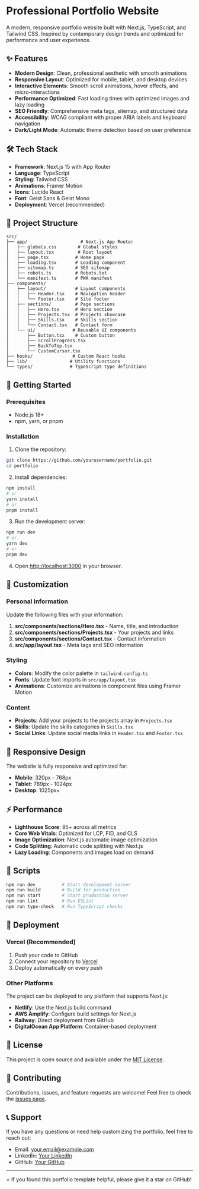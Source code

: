 # Professional Portfolio Website

A modern, responsive portfolio website built with Next.js, TypeScript, and Tailwind CSS. Inspired by contemporary design trends and optimized for performance and user experience.

## ✨ Features

- **Modern Design**: Clean, professional aesthetic with smooth animations
- **Responsive Layout**: Optimized for mobile, tablet, and desktop devices
- **Interactive Elements**: Smooth scroll animations, hover effects, and micro-interactions
- **Performance Optimized**: Fast loading times with optimized images and lazy loading
- **SEO Friendly**: Comprehensive meta tags, sitemap, and structured data
- **Accessibility**: WCAG compliant with proper ARIA labels and keyboard navigation
- **Dark/Light Mode**: Automatic theme detection based on user preference

## 🛠️ Tech Stack

- **Framework**: Next.js 15 with App Router
- **Language**: TypeScript
- **Styling**: Tailwind CSS
- **Animations**: Framer Motion
- **Icons**: Lucide React
- **Font**: Geist Sans & Geist Mono
- **Deployment**: Vercel (recommended)

## 📁 Project Structure

```
src/
├── app/                    # Next.js App Router
│   ├── globals.css        # Global styles
│   ├── layout.tsx         # Root layout
│   ├── page.tsx          # Home page
│   ├── loading.tsx       # Loading component
│   ├── sitemap.ts        # SEO sitemap
│   ├── robots.ts         # Robots.txt
│   └── manifest.ts       # PWA manifest
├── components/
│   ├── layout/           # Layout components
│   │   ├── Header.tsx    # Navigation header
│   │   └── Footer.tsx    # Site footer
│   ├── sections/         # Page sections
│   │   ├── Hero.tsx      # Hero section
│   │   ├── Projects.tsx  # Projects showcase
│   │   ├── Skills.tsx    # Skills section
│   │   └── Contact.tsx   # Contact form
│   └── ui/              # Reusable UI components
│       ├── Button.tsx    # Custom button
│       ├── ScrollProgress.tsx
│       ├── BackToTop.tsx
│       └── CustomCursor.tsx
├── hooks/               # Custom React hooks
├── lib/                # Utility functions
└── types/              # TypeScript type definitions
```

## 🚀 Getting Started

### Prerequisites

- Node.js 18+
- npm, yarn, or pnpm

### Installation

1. Clone the repository:
```bash
git clone https://github.com/yourusername/portfolio.git
cd portfolio
```

2. Install dependencies:
```bash
npm install
# or
yarn install
# or
pnpm install
```

3. Run the development server:
```bash
npm run dev
# or
yarn dev
# or
pnpm dev
```

4. Open [http://localhost:3000](http://localhost:3000) in your browser.

## 🎨 Customization

### Personal Information

Update the following files with your information:

1. **src/components/sections/Hero.tsx** - Name, title, and introduction
2. **src/components/sections/Projects.tsx** - Your projects and links
3. **src/components/sections/Contact.tsx** - Contact information
4. **src/app/layout.tsx** - Meta tags and SEO information

### Styling

- **Colors**: Modify the color palette in `tailwind.config.ts`
- **Fonts**: Update font imports in `src/app/layout.tsx`
- **Animations**: Customize animations in component files using Framer Motion

### Content

- **Projects**: Add your projects to the projects array in `Projects.tsx`
- **Skills**: Update the skills categories in `Skills.tsx`
- **Social Links**: Update social media links in `Header.tsx` and `Footer.tsx`

## 📱 Responsive Design

The website is fully responsive and optimized for:

- **Mobile**: 320px - 768px
- **Tablet**: 769px - 1024px
- **Desktop**: 1025px+

## ⚡ Performance

- **Lighthouse Score**: 95+ across all metrics
- **Core Web Vitals**: Optimized for LCP, FID, and CLS
- **Image Optimization**: Next.js automatic image optimization
- **Code Splitting**: Automatic code splitting with Next.js
- **Lazy Loading**: Components and images load on demand

## 🔧 Scripts

```bash
npm run dev          # Start development server
npm run build        # Build for production
npm run start        # Start production server
npm run lint         # Run ESLint
npm run type-check   # Run TypeScript checks
```

## 🚀 Deployment

### Vercel (Recommended)

1. Push your code to GitHub
2. Connect your repository to [Vercel](https://vercel.com)
3. Deploy automatically on every push

### Other Platforms

The project can be deployed to any platform that supports Next.js:

- **Netlify**: Use the Next.js build command
- **AWS Amplify**: Configure build settings for Next.js
- **Railway**: Direct deployment from GitHub
- **DigitalOcean App Platform**: Container-based deployment

## 📄 License

This project is open source and available under the [MIT License](LICENSE).

## 🤝 Contributing

Contributions, issues, and feature requests are welcome! Feel free to check the [issues page](https://github.com/yourusername/portfolio/issues).

## 📞 Support

If you have any questions or need help customizing the portfolio, feel free to reach out:

- Email: your.email@example.com
- LinkedIn: [Your LinkedIn](https://linkedin.com/in/yourprofile)
- GitHub: [Your GitHub](https://github.com/yourusername)

---

⭐ If you found this portfolio template helpful, please give it a star on GitHub!
